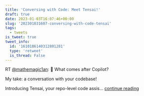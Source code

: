 ```yaml
---
title: 'Conversing with Code: Meet Tensai!'
draft: true
date: 2023-01-03T16:07:46+00:00
slug: '202301031607-conversing-with-code-tensai'
tags:
  - tweets
is_tweet: true
tweet_info:
  id: '1610186140312801281'
  type: 'retweet'
  is_thread: False
---
```




RT [@mathemagic1an](https://x.com/mathemagic1an): 🤔 What comes after Copilot?

My take: a conversation with your codebase!

Introducing Tensai, your repo-level code assis… [continue reading](https://x.com/sytelus/status/1610186140312801281)
